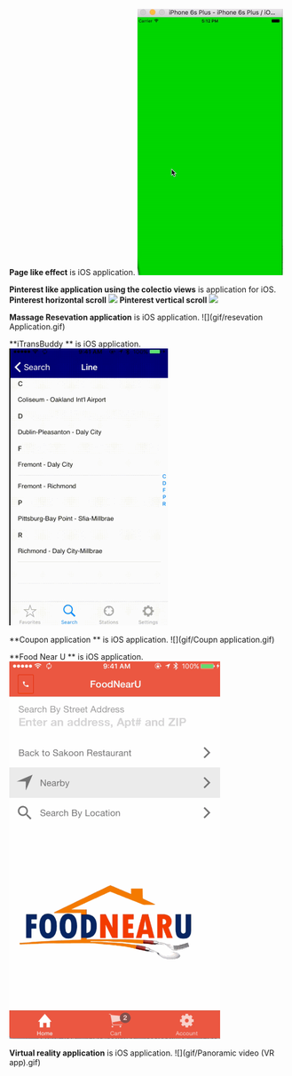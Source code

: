 
**Page like effect** is  iOS application.
![](gif/2.gif) 






**Pinterest like application using the colectio views** is  application for iOS.
**Pinterest horizontal scroll**
![](gif/pin_horizontal.gif)
**Pinterest vertical scroll**
![](gif/pin_vertical.gif)






**Massage Resevation application** is  iOS application.
![](gif/resevation Application.gif)





**iTransBuddy ** is  iOS application.
![](gif/3.gif)




**Coupon application ** is  iOS application.
![](gif/Coupn application.gif)






**Food Near U ** is  iOS application.
![](gif/foodNearYou.gif)





**Virtual reality application** is  iOS application.
![](gif/Panoramic video (VR app).gif)




